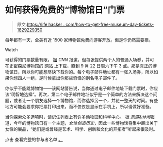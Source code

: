 # 如何获得免费的“博物馆日”门票

> 原文:[https://life hacker . com/how-to-get-free-museum-day-tickets-1829229350](https://lifehacker.com/how-to-get-free-museum-day-tickets-1829229350)

每年都有一天，全美有近 1500 家博物馆免费向游客开放。但是你仍然需要票。

Watch

可获得的门票数量有限， [据](https://www.cnn.com/travel/article/museum-day-smithsonian/index.html) *CNN* 报道，但每张提供两个人的普通入场券，并可在史密森尼博物馆的 [网站](https://www.smithsonianmag.com/museumday/search/?q=) 上下载，直到 9 月 22 日周六下午 3 点。那是真正的博物馆日，所以你可能想尽快下载你的。每个电子邮件地址都有一张入场券，所以如果你想四人一组，是时候拿出你那些奇怪的别名电子邮件了。

你似乎不能跳博物馆——该网站警告说，当你通过电子邮件地址下载门票时，你应该“明智地选择”。再次，第二个电子邮件地址似乎是一个简单的方法来解决这个问题，或者让一个朋友选择一个博物馆，而你选择另一个，并花一整天的时间。有些地方可能会要求你把票打印出来，而不仅仅是显示在手机上，所以请做好准备。

当你探索众多选项时，请记住列表上有许多动物园和科学中心。 [据](https://www.travelandleisure.com/attractions/museums-galleries/smithsonian-free-museum-day-2018) *旅游&休闲*报道，今年的博物馆日有一个主题，*女性创造历史*，因此一些博物馆将集中展出关于女性的展品，“她们是或曾经是艺术、科学、创新和文化的开拓者”听起来很及时。

点击 查看完整的参与者名单 [。](https://www.smithsonianmag.com/museumday/search/?q=)